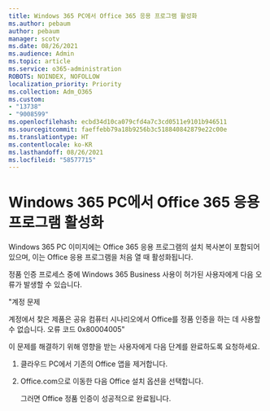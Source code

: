 ```yaml
---
title: Windows 365 PC에서 Office 365 응용 프로그램 활성화
ms.author: pebaum
author: pebaum
manager: scotv
ms.date: 08/26/2021
ms.audience: Admin
ms.topic: article
ms.service: o365-administration
ROBOTS: NOINDEX, NOFOLLOW
localization_priority: Priority
ms.collection: Adm_O365
ms.custom:
- "13738"
- "9008599"
ms.openlocfilehash: ecbd34d10ca079cfd4a7c3cd0511e9101b946511
ms.sourcegitcommit: faeffebb79a18b9256b3c518840842879e22c00e
ms.translationtype: HT
ms.contentlocale: ko-KR
ms.lasthandoff: 08/26/2021
ms.locfileid: "58577715"
---
```

# <a name="activating-office-365-applications-on-windows-365-pcs"></a>Windows 365 PC에서 Office 365 응용 프로그램 활성화

Windows 365 PC 이미지에는 Office 365 응용 프로그램의 설치 복사본이 포함되어 있으며, 이는 Office 응용 프로그램을 처음 열 때 활성화됩니다.

정품 인증 프로세스 중에 Windows 365 Business 사용이 허가된 사용자에게 다음 오류가 발생할 수 있습니다.

"계정 문제

계정에서 찾은 제품은 공유 컴퓨터 시나리오에서 Office를 정품 인증을 하는 데 사용할 수 없습니다. 오류 코드 0x80004005"

이 문제를 해결하기 위해 영향을 받는 사용자에게 다음 단계를 완료하도록 요청하세요. 

1. 클라우드 PC에서 기존의 Office 앱을 제거합니다.
1. Office.com으로 이동한 다음 Office 설치 옵션을 선택합니다.

    그러면 Office 정품 인증이 성공적으로 완료됩니다.
